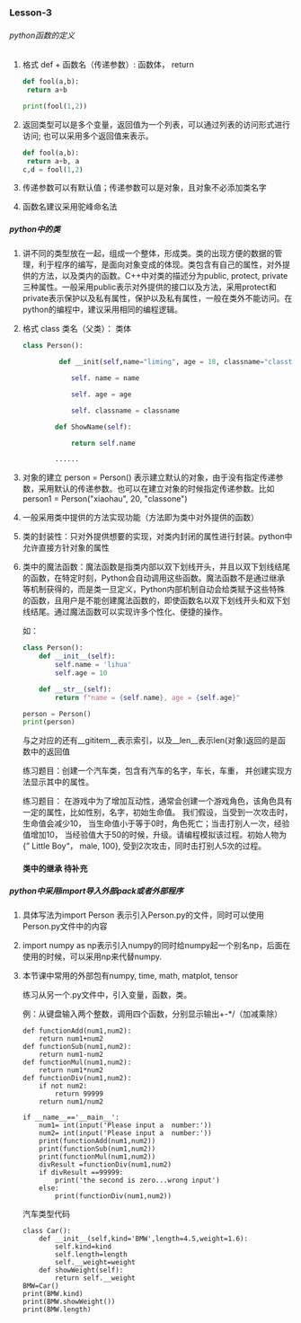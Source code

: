 ### Lesson-3

###### python函数的定义

1. 格式 def + 函数名（传递参数）: 函数体， return 

   ```python
   def fool(a,b):
   	return a+b
   
   print(fool(1,2))
   ```

2. 返回类型可以是多个变量，返回值为一个列表，可以通过列表的访问形式进行访问; 也可以采用多个返回值来表示。

   ```python
   def fool(a,b):
   	return a+b, a
   c,d = fool(1,2)	
   ```

3. 传递参数可以有默认值；传递参数可以是对象，且对象不必添加类名字

4. 函数名建议采用驼峰命名法
##### python中的类

1. 讲不同的类型放在一起，组成一个整体，形成类。类的出现方便的数据的管理，利于程序的编写，是面向对象变成的体现。类包含有自己的属性，对外提供的方法，以及类内的函数。C++中对类的描述分为public, protect, private三种属性。一般采用public表示对外提供的接口以及方法，采用protect和private表示保护以及私有属性，保护以及私有属性，一般在类外不能访问。在python的编程中，建议采用相同的编程逻辑。

2. 格式 class 类名（父类）： 类体 

   ```python
   class Person():
   
   ​         def __init(self,name="liming", age = 18, classname="classthree")__:
   
   ​			self. name = name
   
   ​			self. age = age
   
   ​			self. classname = classname
   
   ​        def ShowName(self):
   
   ​            return self.name
   
   ​        ......
   ```

3. 对象的建立 person = Person()  表示建立默认的对象，由于没有指定传递参数，采用默认的传递参数。也可以在建立对象的时候指定传递参数。比如 person1 = Person("xiaohau", 20, "classone")

4. 一般采用类中提供的方法实现功能（方法即为类中对外提供的函数）

5. 类的封装性：只对外提供想要的实现，对类内封闭的属性进行封装。python中允许直接方针对象的属性

6. 类中的魔法函数：魔法函数是指类内部以双下划线开头，并且以双下划线结尾的函数，在特定时刻，Python会自动调用这些函数。魔法函数不是通过继承等机制获得的，而是类一旦定义，Python内部机制自动会给类赋予这些特殊的函数，且用户是不能创建魔法函数的，即使函数名以双下划线开头和双下划线结尾。通过魔法函数可以实现许多个性化、便捷的操作。

   如：

   ```python
   class Person():
       def __init__(self):
           self.name = 'lihua'
           self.age = 10
   
       def __str__(self):
           return f"name = {self.name}, age = {self.age}"
   
   person = Person()
   print(person)
   ```

   与之对应的还有__gititem__表示索引，以及__len__表示len(对象)返回的是函数中的返回值

   练习题目：创建一个汽车类，包含有汽车的名字，车长，车重， 并创建实现方法显示其中的属性。

   练习题目： 在游戏中为了增加互动性，通常会创建一个游戏角色，该角色具有一定的属性，比如性别，名字，初始生命值。 我们假设，当受到一次攻击时，生命值会减少10， 当生命值小于等于0时，角色死亡；当击打别人一次，经验值增加10， 当经验值大于50的时候，升级。请编程模拟该过程。初始人物为 {” Little Boy“， male,  100}, 受到2次攻击，同时击打别人5次的过程。
   
   #### 类中的继承  待补充
##### python中采用import导入外部pack或者外部程序

1. 具体写法为import Person 表示引入Person.py的文件，同时可以使用Person.py文件中的内容

2. import numpy as np表示引入numpy的同时给numpy起一个别名np，后面在使用的时候，可以采用np来代替numpy.

3. 本节课中常用的外部包有numpy, time, math, matplot, tensor

   练习从另一个.py文件中，引入变量，函数，类。

   例：从键盘输入两个整数，调用四个函数，分别显示输出+-*/（加减乘除）

   ```
   def functionAdd(num1,num2):
       return num1+num2
   def functionSub(num1,num2):
       return num1-num2
   def functionMul(num1,num2):
       return num1*num2
   def functionDiv(num1,num2):
       if not num2:
           return 99999
       return num1/num2
   
   if __name__=='__main__':
       num1= int(input('Please input a  number:'))
       num2= int(input('Please input a  number:'))
       print(functionAdd(num1,num2))
       print(functionSub(num1,num2))
       print(functionMul(num1,num2))
       divResult =functionDiv(num1,num2)
       if divResult ==99999:
           print('the second is zero...wrong input')
       else:
           print(functionDiv(num1,num2))
   ```

   汽车类型代码
   
   ```
   class Car():
       def __init__(self,kind='BMW',length=4.5,weight=1.6):
           self.kind=kind
           self.length=length
           self.__weight=weight
       def showWeight(self):
           return self.__weight
   BMW=Car()
   print(BMW.kind)
   print(BMW.showWeight())
   print(BMW.length)
   ```
   
   

